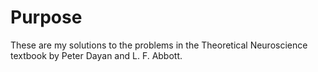# Purpose

These are my solutions to the problems in the Theoretical Neuroscience textbook by Peter Dayan and L. F. Abbott.
